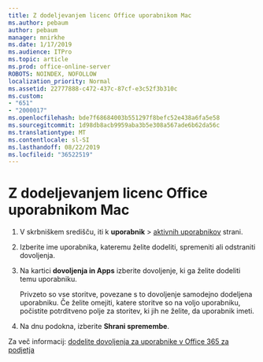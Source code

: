 ```yaml
---
title: Z dodeljevanjem licenc Office uporabnikom Mac
ms.author: pebaum
author: pebaum
manager: mnirkhe
ms.date: 1/17/2019
ms.audience: ITPro
ms.topic: article
ms.prod: office-online-server
ROBOTS: NOINDEX, NOFOLLOW
localization_priority: Normal
ms.assetid: 22777888-c472-437c-87cf-e3c52f3b310c
ms.custom:
- "651"
- "2000017"
ms.openlocfilehash: bde7f68684003b551297f8befc52e438a6fa5e58
ms.sourcegitcommit: 1d98db8acb9959aba3b5e308a567ade6b62da56c
ms.translationtype: MT
ms.contentlocale: sl-SI
ms.lasthandoff: 08/22/2019
ms.locfileid: "36522519"
---
```

# <a name="how-to-assign-office-licenses-to-mac-users"></a>Z dodeljevanjem licenc Office uporabnikom Mac

1. V skrbniškem središču, iti k **uporabnik** \> [aktivnih uporabnikov](https://go.microsoft.com/fwlink/p/?linkid=834822) strani.

2. Izberite ime uporabnika, kateremu želite dodeliti, spremeniti ali odstraniti dovoljenja.

3. Na kartici **dovoljenja in Apps** izberite dovoljenje, ki ga želite dodeliti temu uporabniku.

    Privzeto so vse storitve, povezane s to dovoljenje samodejno dodeljena uporabniku. Če želite omejiti, katere storitve so na voljo uporabniku, počistite potrditveno polje za storitev, ki jih ne želite, da uporabnik imeti.

4. Na dnu podokna, izberite **Shrani spremembe**.

Za več informacij: [dodelite dovoljenja za uporabnike v Office 365 za podjetja](https://docs.microsoft.com/office365/admin/subscriptions-and-billing/assign-licenses-to-users)
  